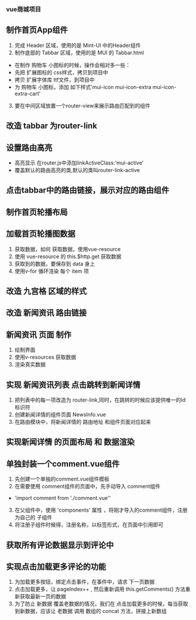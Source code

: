 ### vue商城项目

## 制作首页App组件
1. 完成 Header 区域，使用的是 Mint-UI 中的Header组件
2. 制作底部的 Tabbar 区域，使用的是 MUI 的 Tabbar.html
 + 在制作 购物车 小图标的时候，操作会相对多一些：
 + 先把 扩展图标的 css样式，拷贝到项目中
 + 拷贝 扩展字体库 ttf文件，到项目中
 + 为 购物车 小图标，添加 如下样式'mui-icon mui-icon-extra mui-icon-extra-cart'
3. 要在中间区域放置一个router-view来展示路由匹配到的组件

## 改造 tabbar 为router-link

## 设置路由高亮
 + 高亮显示 在router.js中添加linkActiveClass:'mui-active'
 + 覆盖默认的路由高亮的类,默认的类叫router-link-active
 
## 点击tabbar中的路由链接，展示对应的路由组件

## 制作首页轮播布局

## 加载首页轮播图数据
 1. 获取数据，如何 获取数据，使用vue-resource
 2. 使用 vue-resource 的 this.$http.get 获取数据
 3. 获取到的数据，要保存到 data 身上
 4. 使用v-for 循环渲染 每个 item 项
 
 ## 改造 九宫格 区域的样式
 
 ## 改造 新闻资讯 路由链接
 
 ## 新闻资讯 页面 制作
 1. 绘制界面
 2. 使用v-resources 获取数据
 3. 渲染真实数据
 
 ## 实现 新闻资讯列表 点击跳转到新闻详情
 1. 把列表中的每一项改造为 router-link,同时，在跳转的时候应该提供唯一的Id标识符
 2. 创建新闻详情的组件页面 NewsInfo.vue
 3. 在路由模块中，将新闻详情的 路由地址 和组件页面对应起来

## 实现新闻详情 的页面布局 和 数据渲染

## 单独封装一个comment.vue组件
 1. 先创建一个单独的comment.vue组件模板
 2. 在需要使用 comment组件的页面中，先手动导入 comment组件
  + 'import comment from './comment.vue''
 3. 在父组件中，使用 'components' 属性 ，将刚才导入的comment组件，注册为自己的 子组件
 4. 将注册子组件时候得，注册名称，以标签形式，在页面中引用即可
 
 ## 获取所有评论数据显示到评论中
 
 ## 实现点击加载更多评论的功能
1. 为加载更多按钮，绑定点击事件，在事件中，请求 下一页数据
2. 点击加载更多，让 pageIndex++ , 然后重新调用 this.getComments() 方法重新获取最新一页的数据
3. 为了防止 新数据 覆盖老数据的情况，我们在 点击加载更多的时候，每当获取到新数据，应该让 老数据 调用 数组的 concat 方法，拼接上新数组 